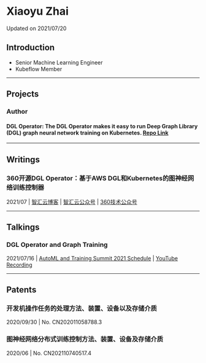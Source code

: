 # Xiaoyu Zhai

Updated on 2021/07/20

## Introduction

- Senior Machine Learning Engineer
- Kubeflow Member

----
## Projects

### Author

#### DGL Operator: The DGL Operator makes it easy to run Deep Graph Library (DGL) graph neural network training on Kubernetes. [Repo Link](https://github.com/Qihoo360/dgl-operator)

----
## Writings

### 360开源DGL Operator：基于AWS DGL和Kubernetes的图神经网络训练控制器
2021/07 | [智汇云博客](https://zyun.360.cn/blog/?p=987) | [智汇云公众号](https://mp.weixin.qq.com/s/dZQErgk0BP_usTQON3I5Uw) | [360技术公众号](https://mp.weixin.qq.com/s/3C4EUPud1Z_GVQcwH4kCiA)

----
## Talkings

### DGL Operator and Graph Training
2021/07/16 | [AutoML and Training Summit 2021 Schedule](https://docs.google.com/document/d/1vGluSPHmAqEr8k9Dmm82RcQ-MVnqbYYSfnjMGB-aPuo/edit) | [YouTube Recording](https://www.youtube.com/channel/UCReYvyLo2xacoE5lIqsw3fw/playlists) 

----
## Patents

### 开发机操作任务的处理方法、装置、设备以及存储介质
2020/09/30 | No. CN202011058788.3

### 图神经网络分布式训练控制方法、装置、设备及存储介质
2020/06 | No. CN202110740517.4